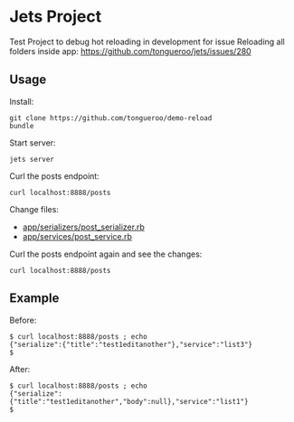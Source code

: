 # Jets Project

Test Project to debug hot reloading in development for issue Reloading all folders inside app: https://github.com/tongueroo/jets/issues/280

## Usage

Install:

    git clone https://github.com/tongueroo/demo-reload
    bundle

Start server:

    jets server

Curl the posts endpoint:

    curl localhost:8888/posts

Change files:

* [app/serializers/post_serializer.rb](app/serializers/post_serializer.rb)
* [app/services/post_service.rb](app/services/post_service.rb)

Curl the posts endpoint again and see the changes:

    curl localhost:8888/posts

## Example

Before:

    $ curl localhost:8888/posts ; echo
    {"serialize":{"title":"test1editanother"},"service":"list3"}
    $

After:

    $ curl localhost:8888/posts ; echo
    {"serialize":{"title":"test1editanother","body":null},"service":"list1"}
    $